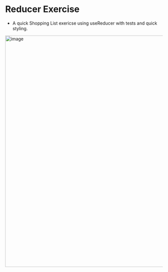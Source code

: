 # Reducer Exercise
  - A quick Shopping List exericse using useReducer with tests and quick styling.

<img width="738" alt="image" src="https://user-images.githubusercontent.com/29679939/154559462-47ad5b6a-d327-4e49-8e5f-c7b2b528dad6.png">
